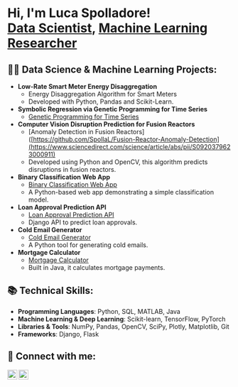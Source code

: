 <h1>Hi, I'm Luca Spolladore! <br/><a href="https://github.com/SpollaL">Data Scientist</a>, <a href="https://www.linkedin.com/in/lucaspolladore">Machine Learning Researcher</a></h1>

<h2>👨‍💻 Data Science & Machine Learning Projects:</h2>

- <b>Low-Rate Smart Meter Energy Disaggregation</b>
  - Energy Disaggregation Algorithm for Smart Meters
  - Developed with Python, Pandas and Scikit-Learn.
- <b>Symbolic Regression via Genetic Programming for Time Series</b>
  - [Genetic Programming for Time Series]([https://github.com/SpollaL/SRGP-TimeSeries-Analysis](https://direct.mit.edu/evco/article-abstract/31/4/401/115844/Upgrades-of-Genetic-Programming-for-Data-Driven))
- <b>Computer Vision Disruption Prediction for Fusion Reactors</b>
  - [Anomaly Detection in Fusion Reactors]([https://github.com/SpollaL/Fusion-Reactor-Anomaly-Detection](https://www.sciencedirect.com/science/article/abs/pii/S0920379623000911)
  - Developed using Python and OpenCV, this algorithm predicts disruptions in fusion reactors.
- <b>Binary Classification Web App</b>
  - [Binary Classification Web App](https://github.com/SpollaL/binary_classification_web_app)
  - A Python-based web app demonstrating a simple classification model.
- <b>Loan Approval Prediction API</b>
  - [Loan Approval Prediction API](https://github.com/SpollaL/loan_approval_prediction_API)
  - Django API to predict loan approvals.
- <b>Cold Email Generator</b>
  - [Cold Email Generator](https://github.com/SpollaL/cold_email_generator)
  - A Python tool for generating cold emails.
- <b>Mortgage Calculator</b>
  - [Mortgage Calculator](https://github.com/SpollaL/mortgage_calculator)
  - Built in Java, it calculates mortgage payments.

<h2>📚 Technical Skills:</h2>

- **Programming Languages**: Python, SQL, MATLAB, Java
- **Machine Learning & Deep Learning**: Scikit-learn, TensorFlow, PyTorch
- **Libraries & Tools**: NumPy, Pandas, OpenCV, SciPy, Plotly, Matplotlib, Git
- **Frameworks**: Django, Flask

<h2> 🤳 Connect with me:</h2>

[<img align="left" alt="Luca Spolladore | LinkedIn" width="22px" src="https://cdn.jsdelivr.net/npm/simple-icons@v3/icons/linkedin.svg" />][linkedin]
[<img align="left" alt="Luca Spolladore | GitHub" width="22px" src="https://cdn.jsdelivr.net/npm/simple-icons@v3/icons/github.svg" />][github]

[linkedin]: https://www.linkedin.com/in/lucaspolladore
[github]: https://github.com/SpollaL
